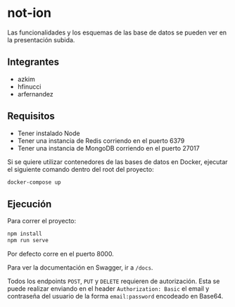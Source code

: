 # not-ion
Las funcionalidades y los esquemas de las base de datos se pueden ver en la presentación subida.

## Integrantes
* azkim
* hfinucci
* arfernandez

## Requisitos
* Tener instalado Node
* Tener una instancia de Redis corriendo en el puerto 6379
* Tener una instancia de MongoDB corriendo en el puerto 27017

Si se quiere utilizar contenedores de las bases de datos en Docker, ejecutar el siguiente comando dentro del root del proyecto:

```bash
docker-compose up
```

## Ejecución
Para correr el proyecto:
```bash
npm install
npm run serve
```

Por defecto corre en el puerto 8000.

Para ver la documentación en Swagger, ir a `/docs`.

Todos los endpoints `POST`, `PUT` y `DELETE` requieren de autorización. 
Esta se puede realizar enviando en el header `Authorization: Basic` el email y contraseña del usuario de la forma `email:password` encodeado en Base64. 
